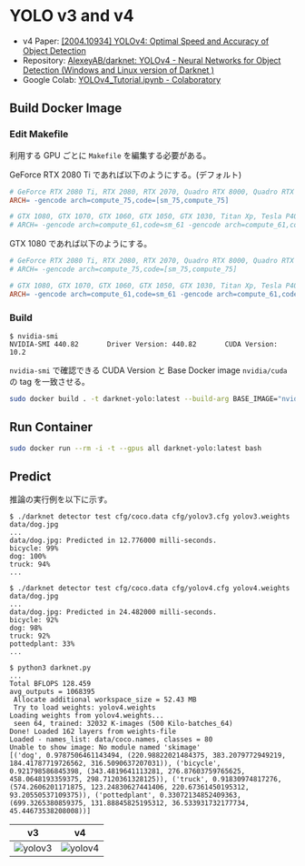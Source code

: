 # YOLO v3 and v4

- v4 Paper: [[2004.10934] YOLOv4: Optimal Speed and Accuracy of Object Detection](https://arxiv.org/abs/2004.10934)
- Repository: [AlexeyAB/darknet: YOLOv4 - Neural Networks for Object Detection (Windows and Linux version of Darknet )](https://github.com/AlexeyAB/darknet)
- Google Colab: [YOLOv4_Tutorial.ipynb - Colaboratory](https://colab.research.google.com/drive/12QusaaRj_lUwCGDvQNfICpa7kA7_a2dE)



## Build Docker Image

### Edit Makefile

利用する GPU ごとに `Makefile` を編集する必要がある。

GeForce RTX 2080 Ti であれば以下のようにする。(デフォルト)

```Makefile
# GeForce RTX 2080 Ti, RTX 2080, RTX 2070, Quadro RTX 8000, Quadro RTX 6000, Quadro RTX 5000, Tesla T4, XNOR Tensor Cores
ARCH= -gencode arch=compute_75,code=[sm_75,compute_75]

# GTX 1080, GTX 1070, GTX 1060, GTX 1050, GTX 1030, Titan Xp, Tesla P40, Tesla P4
# ARCH= -gencode arch=compute_61,code=sm_61 -gencode arch=compute_61,code=compute_61
```

GTX 1080 であれば以下のようにする。

```Makefile
# GeForce RTX 2080 Ti, RTX 2080, RTX 2070, Quadro RTX 8000, Quadro RTX 6000, Quadro RTX 5000, Tesla T4, XNOR Tensor Cores
# ARCH= -gencode arch=compute_75,code=[sm_75,compute_75]

# GTX 1080, GTX 1070, GTX 1060, GTX 1050, GTX 1030, Titan Xp, Tesla P40, Tesla P4
ARCH= -gencode arch=compute_61,code=sm_61 -gencode arch=compute_61,code=compute_61
```

### Build

```console
$ nvidia-smi
NVIDIA-SMI 440.82       Driver Version: 440.82       CUDA Version: 10.2
```

`nvidia-smi` で確認できる CUDA Version と Base Docker image `nvidia/cuda` の tag を一致させる。

```sh
sudo docker build . -t darknet-yolo:latest --build-arg BASE_IMAGE="nvidia/cuda:10.2-cudnn7-devel-ubuntu18.04"
```



## Run Container

```sh
sudo docker run --rm -i -t --gpus all darknet-yolo:latest bash
```



## Predict

推論の実行例を以下に示す。

```console
$ ./darknet detector test cfg/coco.data cfg/yolov3.cfg yolov3.weights data/dog.jpg
...
data/dog.jpg: Predicted in 12.776000 milli-seconds.
bicycle: 99%
dog: 100%
truck: 94%
...
```

```console
$ ./darknet detector test cfg/coco.data cfg/yolov4.cfg yolov4.weights data/dog.jpg
...
data/dog.jpg: Predicted in 24.482000 milli-seconds.
bicycle: 92%
dog: 98%
truck: 92%
pottedplant: 33%
...
```

```console
$ python3 darknet.py
...
Total BFLOPS 128.459
avg_outputs = 1068395
 Allocate additional workspace_size = 52.43 MB
 Try to load weights: yolov4.weights
Loading weights from yolov4.weights...
 seen 64, trained: 32032 K-images (500 Kilo-batches_64)
Done! Loaded 162 layers from weights-file
Loaded - names_list: data/coco.names, classes = 80
Unable to show image: No module named 'skimage'
[('dog', 0.9787506461143494, (220.98822021484375, 383.2079772949219, 184.41787719726562, 316.5090637207031)), ('bicycle', 0.921798586845398, (343.4819641113281, 276.87603759765625, 458.0648193359375, 298.7120361328125)), ('truck', 0.91830974817276, (574.2606201171875, 123.24830627441406, 220.67361450195312, 93.20550537109375)), ('pottedplant', 0.33072134852409363, (699.3265380859375, 131.88845825195312, 36.533931732177734, 45.44673538208008))]
```

| v3 | v4 |
|---|---|
| ![yolov3](https://user-images.githubusercontent.com/30958501/83832125-e66fc500-a723-11ea-8599-c2348a12dc6a.jpg) | ![yolov4](https://user-images.githubusercontent.com/30958501/83832132-e96ab580-a723-11ea-9439-cf5cbbe8714d.jpg) |
